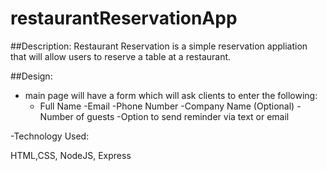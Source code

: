 # restaurantReservationApp

##Description:
Restaurant Reservation is a simple reservation appliation that will allow users to reserve a table at a restaurant.

##Design:


- main page will have a form which will ask clients to enter the following:
	- Full Name
	-Email
	-Phone Number
	-Company Name (Optional)
	-Number of guests
	-Option to send reminder via text or email

-Technology Used:

HTML,CSS, NodeJS, Express

